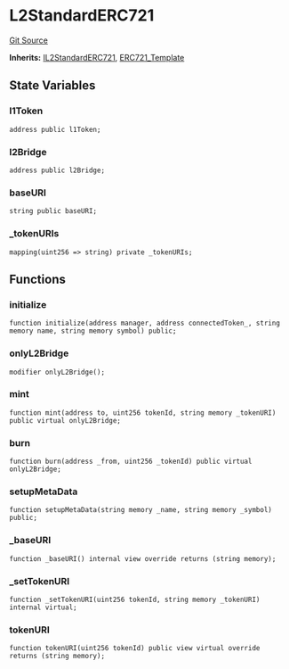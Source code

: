 # L2StandardERC721
[Git Source](https://github.com/Passageway-Protocol/passageway-contracts/blob/b1d863b56b7778896c93bea0b98299fccb2c787f/contracts/optimism/tokens/L2StandardERC721.sol)

**Inherits:**
[IL2StandardERC721](/contracts/optimism/interfaces/IL2StandardERC721.sol/contract.IL2StandardERC721.md), [ERC721_Template](/contracts/optimism/tokens/ERC721_Template.sol/contract.ERC721_Template.md)


## State Variables
### l1Token

```solidity
address public l1Token;
```


### l2Bridge

```solidity
address public l2Bridge;
```


### baseURI

```solidity
string public baseURI;
```


### _tokenURIs

```solidity
mapping(uint256 => string) private _tokenURIs;
```


## Functions
### initialize


```solidity
function initialize(address manager, address connectedToken_, string memory name, string memory symbol) public;
```

### onlyL2Bridge


```solidity
modifier onlyL2Bridge();
```

### mint


```solidity
function mint(address to, uint256 tokenId, string memory _tokenURI) public virtual onlyL2Bridge;
```

### burn


```solidity
function burn(address _from, uint256 _tokenId) public virtual onlyL2Bridge;
```

### setupMetaData


```solidity
function setupMetaData(string memory _name, string memory _symbol) public;
```

### _baseURI


```solidity
function _baseURI() internal view override returns (string memory);
```

### _setTokenURI


```solidity
function _setTokenURI(uint256 tokenId, string memory _tokenURI) internal virtual;
```

### tokenURI


```solidity
function tokenURI(uint256 tokenId) public view virtual override returns (string memory);
```

